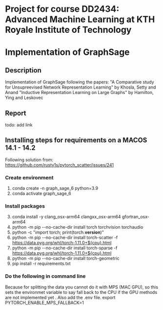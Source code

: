 # Project for course DD2434: Advanced Machine Learning at KTH Royale Institute of Technology
# Implementation of GraphSage

## Description
Implementation of GraphSage following the papers:
"A Comparative study for Unsupreevised Network Representation Learning" by Khosla, Setty and Anand
"Inductive Representation Learning on Large Graphs" by Hamilton, Ying and Leskovec 

## Report
todo: add link 

## Installing steps for requirements on a MACOS 14.1 - 14.2 
Following solution from: https://github.com/rusty1s/pytorch_scatter/issues/241

### Create environment 
1. conda create -n graph_sage_6 python=3.9  
2. conda activate graph_sage_6

### Install packages 
3. conda install -y clang_osx-arm64 clangxx_osx-arm64 gfortran_osx-arm64
4. python -m pip --no-cache-dir   install torch torchvision torchaudio
5. python -c "import torch; print(torch.__version__)"
6. python -m pip --no-cache-dir  install  torch-scatter -f https://data.pyg.org/whl/torch-1.11.0+${cpu}.html
7. python -m pip --no-cache-dir  install  torch-sparse -f https://data.pyg.org/whl/torch-1.11.0+${cpu}.html
8. python -m pip --no-cache-dir  install  torch-geometric
9. pip install -r requirements.txt

### Do the following in command line
Because for splitting the data you cannot do it with MPS (MAC GPU), so this sets the environmet variable to say fall back to the CPU if the GPU methods are not implemented yet . Also add the .env file. 
export PYTORCH_ENABLE_MPS_FALLBACK=1